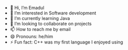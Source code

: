 - 👋 Hi, I’m Emadul
- 👀 I’m interested in Software development
- 🌱 I’m currently learning Java
- 💞️ I’m looking to collaborate on projects
- 📫 How to reach me by email
- 😄 Pronouns: he/him
- ⚡ Fun fact: C++ was my first language I enjoyed using

<!---
EmadulE2004/EmadulE2004 is a ✨ special ✨ repository because its `README.md` (this file) appears on your GitHub profile.
You can click the Preview link to take a look at your changes.
--->
